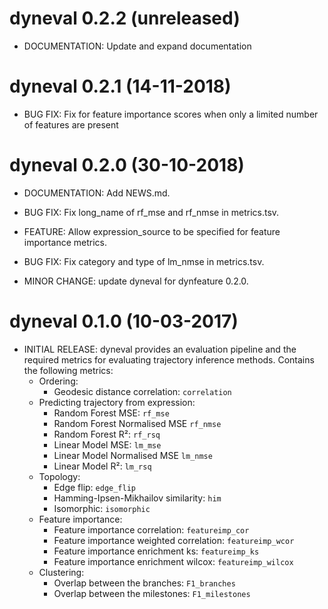 # dyneval 0.2.2 (unreleased)

* DOCUMENTATION: Update and expand documentation

# dyneval 0.2.1 (14-11-2018)

* BUG FIX: Fix for feature importance scores when only a limited number of features are present

# dyneval 0.2.0 (30-10-2018)

* DOCUMENTATION: Add NEWS.md.

* BUG FIX: Fix long_name of rf_mse and rf_nmse in metrics.tsv.

* FEATURE: Allow expression_source to be specified for feature importance metrics.

* BUG FIX: Fix category and type of lm_nmse in metrics.tsv.

* MINOR CHANGE: update dyneval for dynfeature 0.2.0.

# dyneval 0.1.0 (10-03-2017)

* INITIAL RELEASE: dyneval provides an evaluation pipeline and the required metrics for evaluating trajectory inference methods.
  Contains the following metrics:
   - Ordering:
     * Geodesic distance correlation: `correlation`
   - Predicting trajectory from expression:
     * Random Forest MSE: `rf_mse`
     * Random Forest Normalised MSE `rf_nmse`
     * Random Forest R²: `rf_rsq`
     * Linear Model MSE: `lm_mse`
     * Linear Model Normalised MSE `lm_nmse`
     * Linear Model R²: `lm_rsq`
   - Topology:
     * Edge flip: `edge_flip`
     * Hamming-Ipsen-Mikhailov similarity: `him`
     * Isomorphic: `isomorphic`
   - Feature importance:
     * Feature importance correlation: `featureimp_cor`
     * Feature importance weighted correlation: `featureimp_wcor`
     * Feature importance enrichment ks: `featureimp_ks`
     * Feature importance enrichment wilcox: `featureimp_wilcox`
   - Clustering:
     * Overlap between the branches: `F1_branches`
     * Overlap between the milestones: `F1_milestones`
